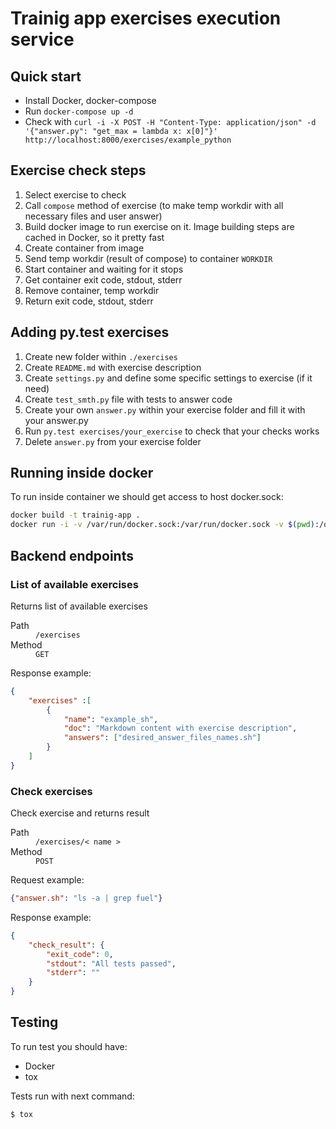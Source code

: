# Trainig app exercises execution service

## Quick start

* Install Docker, docker-compose
* Run `docker-compose up -d`
* Check with `curl -i -X POST -H "Content-Type: application/json" -d '{"answer.py": "get_max = lambda x: x[0]"}' http://localhost:8000/exercises/example_python`

## Exercise check steps

1. Select exercise to check
2. Call `compose` method of exercise (to make temp workdir with all necessary files and user answer)
3. Build docker image to run exercise on it. Image building steps are cached in Docker, so it pretty fast
4. Create container from image
5. Send temp workdir (result of compose) to container `WORKDIR`
6. Start container and waiting for it stops
7. Get container exit code, stdout, stderr
8. Remove container, temp workdir
9. Return exit code, stdout, stderr

## Adding py.test exercises

1. Create new folder within `./exercises`
2. Create `README.md` with exercise description
3. Create `settings.py` and define some specific settings to exercise (if it need)
4. Create `test_smth.py` file with tests to answer code
5. Create your own `answer.py` within your exercise folder and fill it with your answer.py
6. Run `py.test exercises/your_exercise` to check that your checks works
7. Delete `answer.py` from your exercise folder

## Running inside docker


To run inside container we should get access to host docker.sock:

```bash
docker build -t trainig-app .
docker run -i -v /var/run/docker.sock:/var/run/docker.sock -v $(pwd):/opt/app --rm trainig-app
```


## Backend endpoints

### List of available exercises

Returns list of available exercises

<dl>
    <dt>Path</dt>
    <dd><code>/exercises</code></dd>
    <dt>Method</dt>
    <dd><code>GET</code></dd>
</dl>


Response example:
```json
{
    "exercises" :[
        {
            "name": "example_sh",
            "doc": "Markdown content with exercise description",
            "answers": ["desired_answer_files_names.sh"]
        }
    ]
}
```

### Check exercises

Check exercise and returns result

<dl>
    <dt>Path</dt>
    <dd><code>/exercises/&lt; name &gt;</code></dd>
    <dt>Method</dt>
    <dd><code>POST</code></dd>
</dl>

Request example:
```json
{"answer.sh": "ls -a | grep fuel"}
```

Response example:
```json
{
    "check_result": {
        "exit_code": 0,
        "stdout": "All tests passed",
        "stderr": ""
    }
}
```

## Testing

To run test you should have:

* Docker
* tox

Tests run with next command:

```bash
$ tox
```
